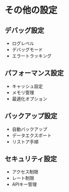 # その他の設定

## デバッグ設定

- ログレベル
- デバッグモード
- エラートラッキング

## パフォーマンス設定

- キャッシュ設定
- メモリ管理
- 最適化オプション

## バックアップ設定

- 自動バックアップ
- データエクスポート
- リストア手順

## セキュリティ設定

- アクセス制限
- レート制限
- APIキー管理
